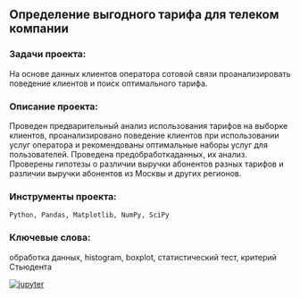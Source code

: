 ## Определение выгодного тарифа для телеком компании

### Задачи проекта:
На основе данных клиентов оператора сотовой связи проанализировать поведение клиентов и поиск оптимального тарифа.

### Описание проекта:
Проведен предварительный анализ использования тарифов на выборке клиентов, проанализировано поведение клиентов при использовании услуг оператора и рекомендованы оптимальные наборы услуг для пользователей.
Проведена предобработкаданных, их анализ. Проверены гипотезы о различии выручки абонентов разных тарифов и различии выручки абонентов из Москвы и других регионов.

### Инструменты проекта:
<code>Python, Pandas, Matplotlib, NumPy, SciPy</code>

### Ключевые слова:
обработка данных, histogram, boxplot, статистический тест, критерий Стьюдента

[![jupyter](https://custom-icon-badges.herokuapp.com/badge/Notebook-24292f.svg?logo=jupyter&style=for-the-badge)](/telecom-prospective-tariff.ipynb)
